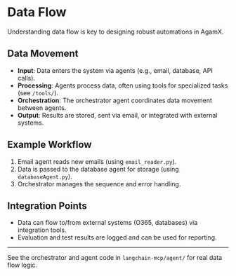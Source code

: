 # Data Flow

Understanding data flow is key to designing robust automations in AgamX.

## Data Movement
- **Input**: Data enters the system via agents (e.g., email, database, API calls).
- **Processing**: Agents process data, often using tools for specialized tasks (see `/tools/`).
- **Orchestration**: The orchestrator agent coordinates data movement between agents.
- **Output**: Results are stored, sent via email, or integrated with external systems.

## Example Workflow
1. Email agent reads new emails (using `email_reader.py`).
2. Data is passed to the database agent for storage (using `databaseAgent.py`).
3. Orchestrator manages the sequence and error handling.

## Integration Points
- Data can flow to/from external systems (O365, databases) via integration tools.
- Evaluation and test results are logged and can be used for reporting.

---

See the orchestrator and agent code in `langchain-mcp/agent/` for real data flow logic. 
